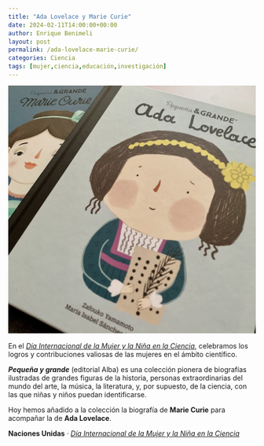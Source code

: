 ```yaml
---
title: "Ada Lovelace y Marie Curie"
date: 2024-02-11T14:00:00+00:00
author: Enrique Benimeli
layout: post
permalink: /ada-lovelace-marie-curie/
categories: Ciencia
tags: [mujer,ciencia,educación,investigación]
---
```


[![image](assets/images/posts/2024/02/mujer_ciencia.jpg)]()

En el [*Día Internacional de la Mujer y la Niña en la Ciencia*](https://www.un.org/es/observances/women-and-girls-in-science-day), celebramos los logros y contribuciones valiosas de las mujeres en el ámbito científico.

***Pequeña y grande*** (editorial Alba) es una colección pionera de biografías ilustradas de grandes figuras de la historia, personas extraordinarias del mundo del arte, la música, la literatura, y, por supuesto, de la ciencia, con las que niñas y niños puedan identificarse.

Hoy hemos añadido a la colección la biografía de **Marie Curie** para acompañar la de **Ada Lovelace**.

**Naciones Unidas** · [*Día Internacional de la Mujer y la Niña en la Ciencia*](https://www.un.org/es/observances/women-and-girls-in-science-day)